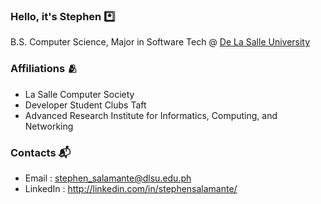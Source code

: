 ### Hello, it's Stephen *️⃣

B.S. Computer Science, Major in Software Tech @ [De La Salle University](http://dlsu.edu.ph/)

### Affiliations 🫂
- La Salle Computer Society
- Developer Student Clubs Taft
- Advanced Research Institute for Informatics, Computing, and Networking

### Contacts 📬
- Email : stephen_salamante@dlsu.edu.ph
- LinkedIn : http://linkedin.com/in/stephensalamante/

<!--
**okaystephen/okaystephen** is a ✨ _special_ ✨ repository because its `README.md` (this file) appears on your GitHub profile.

Here are some ideas to get you started:

- 🔭 I’m currently working on ...
- 🌱 I’m currently learning ...
- 👯 I’m looking to collaborate on ...
- 🤔 I’m looking for help with ...
- 💬 Ask me about ...
- 📫 How to reach me: ...
- 😄 Pronouns: ...
- ⚡ Fun fact: ...

[de la salle university](http://dlsu.edu.ph/)
-->

